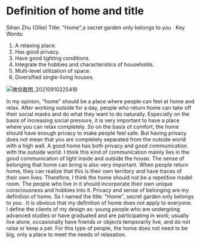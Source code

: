 # Definition of home and title
Sihan Zhu (Ollie)
Title: "Home",a secret garden only belongs to you .
Key Words:
1. A relaxing place.
2. Has good privacy.
3. Have good lighting conditions.
4. Integrate the hobbies and characteristics of households.
5. Multi-level utilization of space.
6. Diversified single-living houses.

![微信截图_20210910225418](https://user-images.githubusercontent.com/90564579/133047220-5e3813d9-f2dd-4c91-876b-0df390a14784.png)


In my opinion, "home" should be a place where people can feel at home and relax. After working outside for a day, people who return home can take off their social masks and do what they want to do naturally. Especially on the basis of increasing social pressure, it is very important to have a place where you can relax completely. So on the basis of comfort, the home should have enough privacy to make people feel safe. But having privacy does not mean that you are completely separated from the outside world with a high wall. A good home has both privacy and good communication with the outside world. I think this kind of communication mainly lies in the good communication of light inside and outside the house.
The sense of belonging that home can bring is also very important. When people return home, they can realize that this is their own territory and have traces of their own lives. Therefore, I think the home should not be a repetitive model room. The people who live in it should incorporate their own unique consciousness and hobbies into it.
Privacy and sense of belonging are my definition of home. So I named the title: "Home", secret garden only belongs to you .
It is obvious that my definition of home does not apply to everyone. I define the clients of my design as: young people who are undergoing advanced studies or have graduated and are participating in work; usually live alone, occasionally have friends or objects temporarily live, and do not raise or keep a pet. For this type of people, the home does not need to be big, only a place to meet the needs of relaxation.
